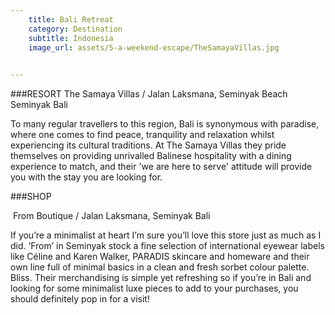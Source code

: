 ```yaml
---
    title: Bali Retreat 
    category: Destination
    subtitle: Indonesia
    image_url: assets/5-a-weekend-escape/TheSamayaVillas.jpg
    

---
```


###RESORT
The Samaya Villas / Jalan Laksmana, Seminyak Beach Seminyak Bali

To many regular travellers to this region, Bali is synonymous with paradise, where one comes to find peace, tranquility and relaxation whilst experiencing its cultural traditions. At The Samaya Villas they pride themselves on providing unrivalled Balinese hospitality with a dining experience to match, and their 'we are here to serve' attitude will provide you with the stay you are looking for.

###SHOP 

<img src="../assets/5-a-weekend-escape/FromSeminyak5.jpg" alt="">
From Boutique / Jalan Laksmana, Seminyak Bali     

If you’re a minimalist at heart I’m sure you’ll love this store just as much as I did. ‘From’ in Seminyak stock a fine selection of international eyewear labels like Céline and Karen Walker, PARADIS skincare and homeware and their own line full of minimal basics in a clean and fresh sorbet colour palette. Bliss. Their merchandising is simple yet refreshing so if you’re in Bali and looking for some minimalist luxe pieces to add to your purchases, you should definitely pop in for a visit!
